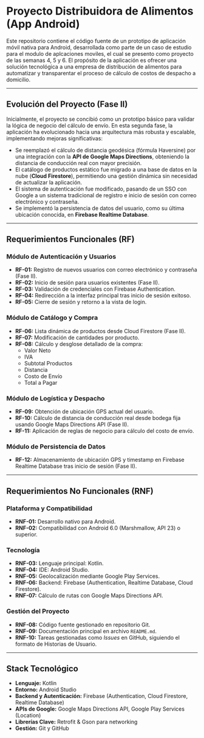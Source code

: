 #  Proyecto Distribuidora de Alimentos (App Android)

Este repositorio contiene el código fuente de un prototipo de aplicación móvil nativa para Android, desarrollada como parte de un caso de estudio para el modulo de aplcaciones moviles, el cual se presento como proyecto de las semanas 4, 5 y 6. El propósito de la aplicación es ofrecer una solución tecnológica a una empresa de distribución de alimentos para automatizar y transparentar el proceso de cálculo de costos de despacho a domicilio.

---

##  Evolución del Proyecto (Fase II)

Inicialmente, el proyecto se concibió como un prototipo básico para validar la lógica de negocio del cálculo de envío. En esta segunda fase, la aplicación ha evolucionado hacia una arquitectura más robusta y escalable, implementando mejoras significativas:

- Se reemplazó el cálculo de distancia geodésica (fórmula Haversine) por una integración con la **API de Google Maps Directions**, obteniendo la distancia de conducción real con mayor precisión.
- El catálogo de productos estático fue migrado a una base de datos en la nube (**Cloud Firestore**), permitiendo una gestión dinámica sin necesidad de actualizar la aplicación.
- El sistema de autenticación fue modificado, pasando de un SSO con Google a un sistema tradicional de registro e inicio de sesión con correo electrónico y contraseña.
- Se implementó la persistencia de datos del usuario, como su última ubicación conocida, en **Firebase Realtime Database**.

---

##  Requerimientos Funcionales (RF)

###  Módulo de Autenticación y Usuarios

- **RF-01:** Registro de nuevos usuarios con correo electrónico y contraseña (Fase II).
- **RF-02:** Inicio de sesión para usuarios existentes (Fase II).
- **RF-03:** Validación de credenciales con Firebase Authentication.
- **RF-04:** Redirección a la interfaz principal tras inicio de sesión exitoso.
- **RF-05:** Cierre de sesión y retorno a la vista de login.

###  Módulo de Catálogo y Compra

- **RF-06:** Lista dinámica de productos desde Cloud Firestore (Fase II).
- **RF-07:** Modificación de cantidades por producto.
- **RF-08:** Cálculo y desglose detallado de la compra:
  - Valor Neto
  - IVA
  - Subtotal Productos
  - Distancia
  - Costo de Envío
  - Total a Pagar

###  Módulo de Logística y Despacho

- **RF-09:** Obtención de ubicación GPS actual del usuario.
- **RF-10:** Cálculo de distancia de conducción real desde bodega fija usando Google Maps Directions API (Fase II).
- **RF-11:** Aplicación de reglas de negocio para cálculo del costo de envío.

###  Módulo de Persistencia de Datos

- **RF-12:** Almacenamiento de ubicación GPS y timestamp en Firebase Realtime Database tras inicio de sesión (Fase II).

---

##   Requerimientos No Funcionales (RNF)

###   Plataforma y Compatibilidad

- **RNF-01:** Desarrollo nativo para Android.
- **RNF-02:** Compatibilidad con Android 6.0 (Marshmallow, API 23) o superior.

###  Tecnología

- **RNF-03:** Lenguaje principal: Kotlin.
- **RNF-04:** IDE: Android Studio.
- **RNF-05:** Geolocalización mediante Google Play Services.
- **RNF-06:** Backend: Firebase (Authentication, Realtime Database, Cloud Firestore).
- **RNF-07:** Cálculo de rutas con Google Maps Directions API.

###  Gestión del Proyecto

- **RNF-08:** Código fuente gestionado en repositorio Git.
- **RNF-09:** Documentación principal en archivo `README.md`.
- **RNF-10:** Tareas gestionadas como *Issues* en GitHub, siguiendo el formato de Historias de Usuario.

---

##  Stack Tecnológico

- **Lenguaje:** Kotlin  
- **Entorno:** Android Studio  
- **Backend y Autenticación:** Firebase (Authentication, Cloud Firestore, Realtime Database)  
- **APIs de Google:** Google Maps Directions API, Google Play Services (Location)  
- **Librerías Clave:** Retrofit & Gson para networking  
- **Gestión:** Git y GitHub
